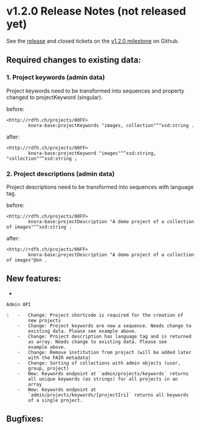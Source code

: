 v1.2.0 Release Notes (not released yet)
=======================================

See the
[release](https://github.com/dhlab-basel/Knora/releases/tag/v1.2.0) and
closed tickets on the [v1.2.0
milestone](https://github.com/dhlab-basel/Knora/milestone/6) on Github.

Required changes to existing data:
----------------------------------

### 1. Project keywords (admin data)

Project keywords need to be transformed into sequences and property
changed to projectKeyword (singular).

before:

    <http://rdfh.ch/projects/00FF>
            knora-base:projectKeywords "images, collection"^^xsd:string .

after:

    <http://rdfh.ch/projects/00FF>
            knora-base:projectKeyword "images"^^xsd:string, "collection"^^xsd:string ;

### 2. Project descriptions (admin data)

Project descriptions need to be transformed into sequences with language
tag.

before:

    <http://rdfh.ch/projects/00FF>
            knora-base:projectDescription "A demo project of a collection of images"^^xsd:string .

after:

    <http://rdfh.ch/projects/00FF>
            knora-base:projectDescription "A demo project of a collection of images"@en .

New features:
-------------

-   

    Admin API

    :   -   Change: Project shortcode is required for the creation of
            new projects
        -   Change: Project keywords are now a sequence. Needs change to
            existing data. Please see example above.
        -   Change: Project description has language tag and is returned
            as array. Needs change to existing data. Please see
            example above.
        -   Change: Remove institution from project (will be added later
            with the FAIR metadata)
        -   Change: Sorting of collections with admin objects (user,
            group, project)
        -   New: Keywords endpoint at `admin/projects/keywords` returns
            all unique keywords (as strings) for all projects in an
            array
        -   New: Keywords endpoint at
            `admin/projects/keywords/[projectIri]` returns all keywords
            of a single project.

Bugfixes:
---------
